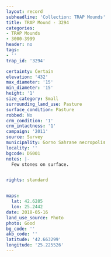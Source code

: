 ```yaml
---
layout: record
subheadline: 'Collection: TRAP Mounds'
title: TRAP Mound - 3294
categories:
- TRAP Mounds
- 3000-3999
header: no
tags:
- ''
trap_id: '3294'

certainty: Certain
elevation: '432'
max_diameter: '15'
min_diameter: '15'
height: '1'
size_category: Small
surrounding_land_use: Pasture
surface_condition: Pasture
robbed: No
crm_condition: '1'
crm_intactness: '1'
campaign: '2011'
source: Survey
municipality: Gorno Sahrane necropolis
locality: ''
bgcode: DS001
notes: |-
  Few stones on surface.


rights: standard


maps:
  lat: 42.6285
  lon: 25.2442
date: 2018-05-16
land_use_source: Photo
photo: Good
bg_code: ''
akb_code: ''
latitude: '42.663299'
longitude: '25.225526'
---
```

